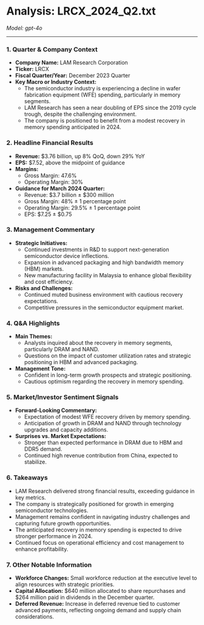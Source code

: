 # Analysis: LRCX_2024_Q2.txt

*Model: gpt-4o*

---

### 1. Quarter & Company Context
- **Company Name:** LAM Research Corporation
- **Ticker:** LRCX
- **Fiscal Quarter/Year:** December 2023 Quarter
- **Key Macro or Industry Context:**
  - The semiconductor industry is experiencing a decline in wafer fabrication equipment (WFE) spending, particularly in memory segments.
  - LAM Research has seen a near doubling of EPS since the 2019 cycle trough, despite the challenging environment.
  - The company is positioned to benefit from a modest recovery in memory spending anticipated in 2024.

### 2. Headline Financial Results
- **Revenue:** $3.76 billion, up 8% QoQ, down 29% YoY
- **EPS:** $7.52, above the midpoint of guidance
- **Margins:**
  - Gross Margin: 47.6%
  - Operating Margin: 30%
- **Guidance for March 2024 Quarter:**
  - Revenue: $3.7 billion ± $300 million
  - Gross Margin: 48% ± 1 percentage point
  - Operating Margin: 29.5% ± 1 percentage point
  - EPS: $7.25 ± $0.75

### 3. Management Commentary
- **Strategic Initiatives:**
  - Continued investments in R&D to support next-generation semiconductor device inflections.
  - Expansion in advanced packaging and high bandwidth memory (HBM) markets.
  - New manufacturing facility in Malaysia to enhance global flexibility and cost efficiency.
- **Risks and Challenges:**
  - Continued muted business environment with cautious recovery expectations.
  - Competitive pressures in the semiconductor equipment market.

### 4. Q&A Highlights
- **Main Themes:**
  - Analysts inquired about the recovery in memory segments, particularly DRAM and NAND.
  - Questions on the impact of customer utilization rates and strategic positioning in HBM and advanced packaging.
- **Management Tone:**
  - Confident in long-term growth prospects and strategic positioning.
  - Cautious optimism regarding the recovery in memory spending.

### 5. Market/Investor Sentiment Signals
- **Forward-Looking Commentary:**
  - Expectation of modest WFE recovery driven by memory spending.
  - Anticipation of growth in DRAM and NAND through technology upgrades and capacity additions.
- **Surprises vs. Market Expectations:**
  - Stronger than expected performance in DRAM due to HBM and DDR5 demand.
  - Continued high revenue contribution from China, expected to stabilize.

### 6. Takeaways
- LAM Research delivered strong financial results, exceeding guidance in key metrics.
- The company is strategically positioned for growth in emerging semiconductor technologies.
- Management remains confident in navigating industry challenges and capturing future growth opportunities.
- The anticipated recovery in memory spending is expected to drive stronger performance in 2024.
- Continued focus on operational efficiency and cost management to enhance profitability.

### 7. Other Notable Information
- **Workforce Changes:** Small workforce reduction at the executive level to align resources with strategic priorities.
- **Capital Allocation:** $640 million allocated to share repurchases and $264 million paid in dividends in the December quarter.
- **Deferred Revenue:** Increase in deferred revenue tied to customer advanced payments, reflecting ongoing demand and supply chain considerations.